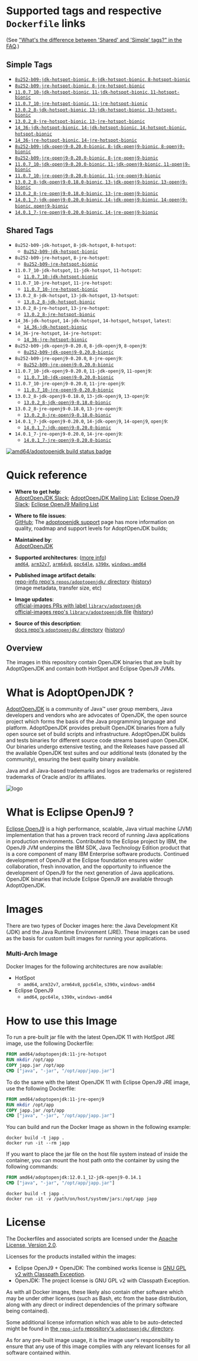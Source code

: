 <!--

********************************************************************************

WARNING:

    DO NOT EDIT "adoptopenjdk/README.md"

    IT IS AUTO-GENERATED

    (from the other files in "adoptopenjdk/" combined with a set of templates)

********************************************************************************

-->

# Supported tags and respective `Dockerfile` links

(See ["What's the difference between 'Shared' and 'Simple' tags?" in the FAQ](https://github.com/docker-library/faq#whats-the-difference-between-shared-and-simple-tags).)

## Simple Tags

-	[`8u252-b09-jdk-hotspot-bionic`, `8-jdk-hotspot-bionic`, `8-hotspot-bionic`](https://github.com/AdoptOpenJDK/openjdk-docker/blob/f104ef0fd80dc1d8e2b796a80f00512ab06a1465/8/jdk/ubuntu/Dockerfile.hotspot.releases.full)
-	[`8u252-b09-jre-hotspot-bionic`, `8-jre-hotspot-bionic`](https://github.com/AdoptOpenJDK/openjdk-docker/blob/f104ef0fd80dc1d8e2b796a80f00512ab06a1465/8/jre/ubuntu/Dockerfile.hotspot.releases.full)
-	[`11.0.7_10-jdk-hotspot-bionic`, `11-jdk-hotspot-bionic`, `11-hotspot-bionic`](https://github.com/AdoptOpenJDK/openjdk-docker/blob/f104ef0fd80dc1d8e2b796a80f00512ab06a1465/11/jdk/ubuntu/Dockerfile.hotspot.releases.full)
-	[`11.0.7_10-jre-hotspot-bionic`, `11-jre-hotspot-bionic`](https://github.com/AdoptOpenJDK/openjdk-docker/blob/f104ef0fd80dc1d8e2b796a80f00512ab06a1465/11/jre/ubuntu/Dockerfile.hotspot.releases.full)
-	[`13.0.2_8-jdk-hotspot-bionic`, `13-jdk-hotspot-bionic`, `13-hotspot-bionic`](https://github.com/AdoptOpenJDK/openjdk-docker/blob/3b28dd3fb7230f208ed49da507432a01741b1259/13/jdk/ubuntu/Dockerfile.hotspot.releases.full)
-	[`13.0.2_8-jre-hotspot-bionic`, `13-jre-hotspot-bionic`](https://github.com/AdoptOpenJDK/openjdk-docker/blob/3b28dd3fb7230f208ed49da507432a01741b1259/13/jre/ubuntu/Dockerfile.hotspot.releases.full)
-	[`14_36-jdk-hotspot-bionic`, `14-jdk-hotspot-bionic`, `14-hotspot-bionic`, `hotspot-bionic`](https://github.com/AdoptOpenJDK/openjdk-docker/blob/3b28dd3fb7230f208ed49da507432a01741b1259/14/jdk/ubuntu/Dockerfile.hotspot.releases.full)
-	[`14_36-jre-hotspot-bionic`, `14-jre-hotspot-bionic`](https://github.com/AdoptOpenJDK/openjdk-docker/blob/3b28dd3fb7230f208ed49da507432a01741b1259/14/jre/ubuntu/Dockerfile.hotspot.releases.full)
-	[`8u252-b09-jdk-openj9-0.20.0-bionic`, `8-jdk-openj9-bionic`, `8-openj9-bionic`](https://github.com/AdoptOpenJDK/openjdk-docker/blob/f104ef0fd80dc1d8e2b796a80f00512ab06a1465/8/jdk/ubuntu/Dockerfile.openj9.releases.full)
-	[`8u252-b09-jre-openj9-0.20.0-bionic`, `8-jre-openj9-bionic`](https://github.com/AdoptOpenJDK/openjdk-docker/blob/f104ef0fd80dc1d8e2b796a80f00512ab06a1465/8/jre/ubuntu/Dockerfile.openj9.releases.full)
-	[`11.0.7_10-jdk-openj9-0.20.0-bionic`, `11-jdk-openj9-bionic`, `11-openj9-bionic`](https://github.com/AdoptOpenJDK/openjdk-docker/blob/f104ef0fd80dc1d8e2b796a80f00512ab06a1465/11/jdk/ubuntu/Dockerfile.openj9.releases.full)
-	[`11.0.7_10-jre-openj9-0.20.0-bionic`, `11-jre-openj9-bionic`](https://github.com/AdoptOpenJDK/openjdk-docker/blob/f104ef0fd80dc1d8e2b796a80f00512ab06a1465/11/jre/ubuntu/Dockerfile.openj9.releases.full)
-	[`13.0.2_8-jdk-openj9-0.18.0-bionic`, `13-jdk-openj9-bionic`, `13-openj9-bionic`](https://github.com/AdoptOpenJDK/openjdk-docker/blob/3b28dd3fb7230f208ed49da507432a01741b1259/13/jdk/ubuntu/Dockerfile.openj9.releases.full)
-	[`13.0.2_8-jre-openj9-0.18.0-bionic`, `13-jre-openj9-bionic`](https://github.com/AdoptOpenJDK/openjdk-docker/blob/3b28dd3fb7230f208ed49da507432a01741b1259/13/jre/ubuntu/Dockerfile.openj9.releases.full)
-	[`14.0.1_7-jdk-openj9-0.20.0-bionic`, `14-jdk-openj9-bionic`, `14-openj9-bionic`, `openj9-bionic`](https://github.com/AdoptOpenJDK/openjdk-docker/blob/f104ef0fd80dc1d8e2b796a80f00512ab06a1465/14/jdk/ubuntu/Dockerfile.openj9.releases.full)
-	[`14.0.1_7-jre-openj9-0.20.0-bionic`, `14-jre-openj9-bionic`](https://github.com/AdoptOpenJDK/openjdk-docker/blob/f104ef0fd80dc1d8e2b796a80f00512ab06a1465/14/jre/ubuntu/Dockerfile.openj9.releases.full)

## Shared Tags

-	`8u252-b09-jdk-hotspot`, `8-jdk-hotspot`, `8-hotspot`:
	-	[`8u252-b09-jdk-hotspot-bionic`](https://github.com/AdoptOpenJDK/openjdk-docker/blob/f104ef0fd80dc1d8e2b796a80f00512ab06a1465/8/jdk/ubuntu/Dockerfile.hotspot.releases.full)
-	`8u252-b09-jre-hotspot`, `8-jre-hotspot`:
	-	[`8u252-b09-jre-hotspot-bionic`](https://github.com/AdoptOpenJDK/openjdk-docker/blob/f104ef0fd80dc1d8e2b796a80f00512ab06a1465/8/jre/ubuntu/Dockerfile.hotspot.releases.full)
-	`11.0.7_10-jdk-hotspot`, `11-jdk-hotspot`, `11-hotspot`:
	-	[`11.0.7_10-jdk-hotspot-bionic`](https://github.com/AdoptOpenJDK/openjdk-docker/blob/f104ef0fd80dc1d8e2b796a80f00512ab06a1465/11/jdk/ubuntu/Dockerfile.hotspot.releases.full)
-	`11.0.7_10-jre-hotspot`, `11-jre-hotspot`:
	-	[`11.0.7_10-jre-hotspot-bionic`](https://github.com/AdoptOpenJDK/openjdk-docker/blob/f104ef0fd80dc1d8e2b796a80f00512ab06a1465/11/jre/ubuntu/Dockerfile.hotspot.releases.full)
-	`13.0.2_8-jdk-hotspot`, `13-jdk-hotspot`, `13-hotspot`:
	-	[`13.0.2_8-jdk-hotspot-bionic`](https://github.com/AdoptOpenJDK/openjdk-docker/blob/3b28dd3fb7230f208ed49da507432a01741b1259/13/jdk/ubuntu/Dockerfile.hotspot.releases.full)
-	`13.0.2_8-jre-hotspot`, `13-jre-hotspot`:
	-	[`13.0.2_8-jre-hotspot-bionic`](https://github.com/AdoptOpenJDK/openjdk-docker/blob/3b28dd3fb7230f208ed49da507432a01741b1259/13/jre/ubuntu/Dockerfile.hotspot.releases.full)
-	`14_36-jdk-hotspot`, `14-jdk-hotspot`, `14-hotspot`, `hotspot`, `latest`:
	-	[`14_36-jdk-hotspot-bionic`](https://github.com/AdoptOpenJDK/openjdk-docker/blob/3b28dd3fb7230f208ed49da507432a01741b1259/14/jdk/ubuntu/Dockerfile.hotspot.releases.full)
-	`14_36-jre-hotspot`, `14-jre-hotspot`:
	-	[`14_36-jre-hotspot-bionic`](https://github.com/AdoptOpenJDK/openjdk-docker/blob/3b28dd3fb7230f208ed49da507432a01741b1259/14/jre/ubuntu/Dockerfile.hotspot.releases.full)
-	`8u252-b09-jdk-openj9-0.20.0`, `8-jdk-openj9`, `8-openj9`:
	-	[`8u252-b09-jdk-openj9-0.20.0-bionic`](https://github.com/AdoptOpenJDK/openjdk-docker/blob/f104ef0fd80dc1d8e2b796a80f00512ab06a1465/8/jdk/ubuntu/Dockerfile.openj9.releases.full)
-	`8u252-b09-jre-openj9-0.20.0`, `8-jre-openj9`:
	-	[`8u252-b09-jre-openj9-0.20.0-bionic`](https://github.com/AdoptOpenJDK/openjdk-docker/blob/f104ef0fd80dc1d8e2b796a80f00512ab06a1465/8/jre/ubuntu/Dockerfile.openj9.releases.full)
-	`11.0.7_10-jdk-openj9-0.20.0`, `11-jdk-openj9`, `11-openj9`:
	-	[`11.0.7_10-jdk-openj9-0.20.0-bionic`](https://github.com/AdoptOpenJDK/openjdk-docker/blob/f104ef0fd80dc1d8e2b796a80f00512ab06a1465/11/jdk/ubuntu/Dockerfile.openj9.releases.full)
-	`11.0.7_10-jre-openj9-0.20.0`, `11-jre-openj9`:
	-	[`11.0.7_10-jre-openj9-0.20.0-bionic`](https://github.com/AdoptOpenJDK/openjdk-docker/blob/f104ef0fd80dc1d8e2b796a80f00512ab06a1465/11/jre/ubuntu/Dockerfile.openj9.releases.full)
-	`13.0.2_8-jdk-openj9-0.18.0`, `13-jdk-openj9`, `13-openj9`:
	-	[`13.0.2_8-jdk-openj9-0.18.0-bionic`](https://github.com/AdoptOpenJDK/openjdk-docker/blob/3b28dd3fb7230f208ed49da507432a01741b1259/13/jdk/ubuntu/Dockerfile.openj9.releases.full)
-	`13.0.2_8-jre-openj9-0.18.0`, `13-jre-openj9`:
	-	[`13.0.2_8-jre-openj9-0.18.0-bionic`](https://github.com/AdoptOpenJDK/openjdk-docker/blob/3b28dd3fb7230f208ed49da507432a01741b1259/13/jre/ubuntu/Dockerfile.openj9.releases.full)
-	`14.0.1_7-jdk-openj9-0.20.0`, `14-jdk-openj9`, `14-openj9`, `openj9`:
	-	[`14.0.1_7-jdk-openj9-0.20.0-bionic`](https://github.com/AdoptOpenJDK/openjdk-docker/blob/f104ef0fd80dc1d8e2b796a80f00512ab06a1465/14/jdk/ubuntu/Dockerfile.openj9.releases.full)
-	`14.0.1_7-jre-openj9-0.20.0`, `14-jre-openj9`:
	-	[`14.0.1_7-jre-openj9-0.20.0-bionic`](https://github.com/AdoptOpenJDK/openjdk-docker/blob/f104ef0fd80dc1d8e2b796a80f00512ab06a1465/14/jre/ubuntu/Dockerfile.openj9.releases.full)

[![amd64/adoptopenjdk build status badge](https://img.shields.io/jenkins/s/https/doi-janky.infosiftr.net/job/multiarch/job/amd64/job/adoptopenjdk.svg?label=amd64/adoptopenjdk%20%20build%20job)](https://doi-janky.infosiftr.net/job/multiarch/job/amd64/job/adoptopenjdk/)

# Quick reference

-	**Where to get help**:  
	[AdoptOpenJDK Slack](https://adoptopenjdk.net/slack.html); [AdoptOpenJDK Mailing List](https://mail.openjdk.java.net/mailman/listinfo/adoption-discuss); [Eclipse OpenJ9 Slack](https://www.eclipse.org/openj9/oj9_joinslack.html); [Eclipse OpenJ9 Mailing List](https://dev.eclipse.org/mailman/listinfo/openj9-dev)

-	**Where to file issues**:  
	[GitHub](https://github.com/AdoptOpenJDK/openjdk-docker/issues); The [adoptopenjdk support](https://adoptopenjdk.net/support.html) page has more information on quality, roadmap and support levels for AdoptOpenJDK builds;

-	**Maintained by**:  
	[AdoptOpenJDK](https://github.com/AdoptOpenJDK/openjdk-docker)

-	**Supported architectures**: ([more info](https://github.com/docker-library/official-images#architectures-other-than-amd64))  
	[`amd64`](https://hub.docker.com/r/amd64/adoptopenjdk/), [`arm32v7`](https://hub.docker.com/r/arm32v7/adoptopenjdk/), [`arm64v8`](https://hub.docker.com/r/arm64v8/adoptopenjdk/), [`ppc64le`](https://hub.docker.com/r/ppc64le/adoptopenjdk/), [`s390x`](https://hub.docker.com/r/s390x/adoptopenjdk/), [`windows-amd64`](https://hub.docker.com/r/winamd64/adoptopenjdk/)

-	**Published image artifact details**:  
	[repo-info repo's `repos/adoptopenjdk/` directory](https://github.com/docker-library/repo-info/blob/master/repos/adoptopenjdk) ([history](https://github.com/docker-library/repo-info/commits/master/repos/adoptopenjdk))  
	(image metadata, transfer size, etc)

-	**Image updates**:  
	[official-images PRs with label `library/adoptopenjdk`](https://github.com/docker-library/official-images/pulls?q=label%3Alibrary%2Fadoptopenjdk)  
	[official-images repo's `library/adoptopenjdk` file](https://github.com/docker-library/official-images/blob/master/library/adoptopenjdk) ([history](https://github.com/docker-library/official-images/commits/master/library/adoptopenjdk))

-	**Source of this description**:  
	[docs repo's `adoptopenjdk/` directory](https://github.com/docker-library/docs/tree/master/adoptopenjdk) ([history](https://github.com/docker-library/docs/commits/master/adoptopenjdk))

## Overview

The images in this repository contain OpenJDK binaries that are built by AdoptOpenJDK and contain both HotSpot and Eclipse OpenJ9 JVMs.

# What is AdoptOpenJDK ?

[AdoptOpenJDK](https://adoptopenjdk.net/) is a community of Java™ user group members, Java developers and vendors who are advocates of OpenJDK, the open source project which forms the basis of the Java programming language and platform. AdoptOpenJDK provides prebuilt OpenJDK binaries from a fully open source set of build scripts and infrastructure. AdoptOpenJDK builds and tests binaries for different source code streams based upon OpenJDK. Our binaries undergo extensive testing, and the Releases have passed all the available OpenJDK test suites and our additional tests (donated by the community), ensuring the best quality binary available.

Java and all Java-based trademarks and logos are trademarks or registered trademarks of Oracle and/or its affiliates.

![logo](https://raw.githubusercontent.com/docker-library/docs/0db0af87e256d941bf011e3b5b06ca4a8edb6b84/adoptopenjdk/logo.png)

# What is Eclipse OpenJ9 ?

[Eclipse OpenJ9](https://www.eclipse.org/openj9/) is a high performance, scalable, Java virtual machine (JVM) implementation that has a proven track record of running Java applications in production environments. Contributed to the Eclipse project by IBM, the OpenJ9 JVM underpins the IBM SDK, Java Technology Edition product that is a core component of many IBM Enterprise software products. Continued development of OpenJ9 at the Eclipse foundation ensures wider collaboration, fresh innovation, and the opportunity to influence the development of OpenJ9 for the next generation of Java applications. OpenJDK binaries that include Eclipse OpenJ9 are available through AdoptOpenJDK.

# Images

There are two types of Docker images here: the Java Development Kit (JDK) and the Java Runtime Environment (JRE). These images can be used as the basis for custom built images for running your applications.

### Multi-Arch Image

Docker Images for the following architectures are now available:

-	HotSpot
	-	`amd64`, `arm32v7`, `arm64v8`, `ppc64le`, `s390x`, `windows-amd64`
-	Eclipse OpenJ9
	-	`amd64`, `ppc64le`, `s390x`, `windows-amd64`

# How to use this Image

To run a pre-built jar file with the latest OpenJDK 11 with HotSpot JRE image, use the following Dockerfile:

```dockerfile
FROM amd64/adoptopenjdk:11-jre-hotspot
RUN mkdir /opt/app
COPY japp.jar /opt/app
CMD ["java", "-jar", "/opt/app/japp.jar"]
```

To do the same with the latest OpenJDK 11 with Eclipse OpenJ9 JRE image, use the following Dockerfile:

```dockerfile
FROM amd64/adoptopenjdk:11-jre-openj9
RUN mkdir /opt/app
COPY japp.jar /opt/app
CMD ["java", "-jar", "/opt/app/japp.jar"]
```

You can build and run the Docker Image as shown in the following example:

```console
docker build -t japp .
docker run -it --rm japp
```

If you want to place the jar file on the host file system instead of inside the container, you can mount the host path onto the container by using the following commands:

```dockerfile
FROM amd64/adoptopenjdk:12.0.1_12-jdk-openj9-0.14.1
CMD ["java", "-jar", "/opt/app/japp.jar"]
```

```console
docker build -t japp .
docker run -it -v /path/on/host/system/jars:/opt/app japp
```

# License

The Dockerfiles and associated scripts are licensed under the [Apache License, Version 2.0](http://www.apache.org/licenses/LICENSE-2.0.html).

Licenses for the products installed within the images:

-	Eclipse OpenJ9 + OpenJDK: The combined works license is [GNU GPL v2 with Classpath Exception](http://openjdk.java.net/legal/gplv2+ce.html).
-	OpenJDK: The project license is GNU GPL v2 with Classpath Exception.

As with all Docker images, these likely also contain other software which may be under other licenses (such as Bash, etc from the base distribution, along with any direct or indirect dependencies of the primary software being contained).

Some additional license information which was able to be auto-detected might be found in [the `repo-info` repository's `adoptopenjdk/` directory](https://github.com/docker-library/repo-info/tree/master/repos/adoptopenjdk).

As for any pre-built image usage, it is the image user's responsibility to ensure that any use of this image complies with any relevant licenses for all software contained within.
